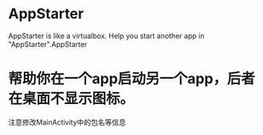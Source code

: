 # AppStarter
AppStarter is like a virtualbox. Help you start another app in "AppStarter".AppStarter 
# 帮助你在一个app启动另一个app，后者在桌面不显示图标。
注意修改MainActivity中的包名等信息
